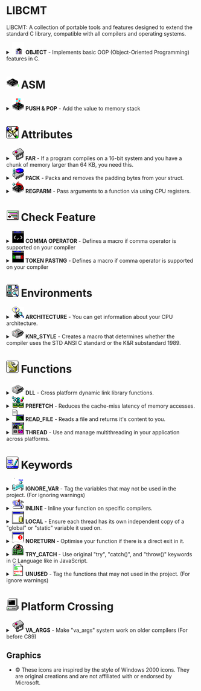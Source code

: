 # LIBCMT
LIBCMT: A collection of portable tools and features designed to extend the standard C library, compatible with all compilers and operating systems.

<details>

<summary>
	<img src="https://raw.githubusercontent.com/TeomanDeniz/TeomanDeniz/main/images/repo_projects/libcmt/OBJECT.gif">
	<b>OBJECT</b> - Implements basic OOP (Object-Oriented Programming) features in C.
</summary>

**[OBJECT.h](https://github.com/TeomanDeniz/LIBCMT/blob/main/OBJECT.h)**

| **NAME**                                 | **TYPE**    | **DESCRIPTION**                                     |
| ---------------------------------------- | ----------- | --------------------------------------------------- |
| `OBJECT__FUNCTIONS`, `object__functions` | `#define()` | Connect all of the functions into your structure    |
| `OBJECT__FUNCTION`, `object__function`   | `#define()` | Create function pointer inside your structure       |
| `OBJECT__CONNECT`, `object__connect`     | `#define()` | Connect a structure into a function (`object_from`) |
| `OBJECT`, `object`                       | `#define()` | Create an object                                    |
| `USE`, `use`                             | `#define()` | Use a function inside an object (`use`)             |

## Setup

**Note:** Setup is optional if you're redefining `main` manually via `#define main ...`. Otherwise, skip this section and go directly to usage examples below.

Before using this library, you **must define** the macro `SETUP_OBJECT` **once**, typically in your `main.c` or entry point file.

This ensures internal global variables are defined properly.

Other files should **not** define it again - they'll only see `extern` declarations.

**Example**:
```c
#define SETUP_OBJECT
#include "LIBCMT/OBJECT.h"

int main()
{
	// ...
}
```

## How to Use

This library provides an OOP-like system for C, featuring:
* Implicit `this` pointer
* Constructor support
* Function pointer binding **by index**

To use:
* Define your struct with `object__function(...)` at the top.
* Connect your function list using `object__functions(...) { ... }`
* The first entry (`index 0`) is always treated as the constructor.

## Function Connection
```c
struct test_object_type
{
	void object__function(worked);
	int value;
};

static void CONSTRUCTOR(void) // It doesn't have to be "static"
{ object__connect(test_object_type);
	this->value = 0;
}

static void worked(int n)
{ object__connect (test_object_type);
	this->value += n;
}

object__functions(test_object_type)
{
	CONSTRUCTOR,
	worked,
	0
};
```

## Usage
```c
{
	object (test_object_type, obj) (); // Constructor called
	obj.worked(42); // Uses implicit "this"
}
```

## Multiple Objects Example
```c
{
	object(test_object_type, test1)();
	object(test_object_type, test2)();

	use(test1).worked(42);
	test1.worked(42);
	test1.worked(42);
	use(test2).worked(42);
	use(test1).worked(42);
	use(test2).worked(42);
}
```

Using `use(obj)` before a call avoids a full context switch. This is optional, but improves performance when switching between objects.

# Full Example:

`test_object.c`:
```c
struct test_object_type
{
	int  object__function(FUNC1);
	void object__function(FUNC2);
	void object__function(FUNC3);
	int a;
};

static void CONSTRUCTOR()
{
	object_from(test_object_type);
	printf("0\n");
}

static int FUNC1()
{
	object_from(test_object_type);
	printf("1\n");
	return (42);
}

static void FUNC2()
{
	object_from(test_object_type);
	printf("2\n");
}

static void FUNC3() {
	object_from(test_object_type);
	printf("3\n");
}

object_functions(test_object_type)
{
	CONSTRUCTOR, // Index 0 is always the constructor
	FUNC1,
	FUNC2,
	FUNC3,
	0
};
```

`main.c`:
```c
int main(void)
{
	{
		object(test_object_type, TEST)();
		TEST.FUNC1();
		TEST.FUNC2();
		TEST.FUNC3();
	}

	{
		object (test_object_type, TEST1) ();
		object (test_object_type, TEST2) ();

		use(TEST1).FUNC1();
		TEST1.FUNC2();

		use(TEST2).FUNC1();
		TEST2.FUNC2();

		use(TEST1).FUNC1();
		use(TEST2).FUNC1();

		// If comma operator supported
		printf("%d\n", use(TEST1).FUNC1());

		// If not supported
		use(TEST1);
		printf("%d\n", TEST1.FUNC1());
	}

	return (0);
}

```

----
</details>

# ![](https://raw.githubusercontent.com/TeomanDeniz/TeomanDeniz/main/images/repo_projects/libcmt/asm2.gif) ASM

<details>

<summary>
	<img src="https://raw.githubusercontent.com/TeomanDeniz/TeomanDeniz/main/images/repo_projects/libcmt/push_pop.gif">
	<b>PUSH & POP</b> - Add the value to memory stack
</summary>

**[ASM/PUSH_POP.h](https://github.com/TeomanDeniz/LIBCMT/blob/main/ASM/PUSH_POP.h)**

| ⚠️ **WARNING**                                                                                                                                                                   |
|:---------------------------------------------------------------------------------------------------------------------------------------------------------------------------------:|
| **THIS IS A WIP CONTENT!!!** THIS EXTENSION MIGHT NOT WORK ON ALL COMPILERS, OPERATING SYSTEMS, OR ARCHITECTURES!!!<br/>MAJOR MAINTENANCE IS PLANNED! USE IT AT YOUR OWN **RISK** |

| **NAME**       | **TYPE**      | **DESCRIPTION**                 |
|----------------|---------------|---------------------------------|
| `PUSH`, `push` | `#define ()`  | Moves a value to stack memory.  |
| `POP`, `pop`   | `#define ()`  | Gets a value from stack memory. |

## What Does It Do

With these functions, you're able to move and retrieve values from the memory stack.

## How To Use

Let's write a simple and probably the world's fastest swap example:

```c
register int	a = 42;
register int	b = 11;

PUSH(a); // > Added 42 to CPU stack
a = b;   // |
POP(b);  // < Removed 42 from CPU stack

// b is now 42
// a is now 11
```

----
</details>

# ![](https://raw.githubusercontent.com/TeomanDeniz/TeomanDeniz/main/images/repo_projects/libcmt/Attributes.png) Attributes

<details>

<summary>
	<img src="https://raw.githubusercontent.com/TeomanDeniz/TeomanDeniz/main/images/repo_projects/libcmt/far.gif">
	<b>FAR</b> - If a program compiles on a 16-bit system and you have a chunk of memory larger than 64 KB, you need this.
</summary>

**[ATTRIBUTES/FAR.h](https://github.com/TeomanDeniz/LIBCMT/blob/main/ATTRIBUTES/FAR.h)**

| **NAME**              | **TYPE**   | **DESCRIPTION**                                                               |
|-----------------------|------------|-------------------------------------------------------------------------------|
| `REGPARM`, `regparm`  | `#define`  | Marks a memory segment or pointer as far, allowing access beyond 64KB limits. |

## How to Use

`FAR` defines the memory access type depending on the compiler and platform.

* On **16-bit systems**, it expands to a far pointer keyword (e.g., `far`, `_far`).
* On **modern systems**, it's often empty or unused.

## Examples

**Example - Variables**: Creates an integer variable that uses a far memory pointer.
```c
FAR int far_var;
far_var = 42;
```

**Example - Pointers**: A string pointer stored in far memory space.
```c
FAR char *far_ptr;
far_ptr = "Hello, world!";
```

**Example - Structs**: A struct stored in far memory.
```c
struct FAR far_struct
{
	int id;
	char name[20];
};
```

**Example - Function Pointers**: A function pointer in far memory.
```c
FAR void (*far_function)(void);
```

**Pro-Tip**:
* Check your compiler documentation for memory models and pointer types.
* To support very old compilers, this file avoids using `#if`.
* On **modern systems** (32/64-bit), far pointers are obsolete and mostly ignored.
* Far pointers are slower (due to segment switching).
* Use `FAR` only if you're planning to compile your code on 16-bit real mode environments.

## What It Does

`FAR` is a **memory qualifier** used to access memory locations beyond the current segment in **16-bit architectures**.

In 16-bit compilers (MS-DOS, Turbo C, Watcom, etc.), pointers are:
* **Near**: within a single segment
* **Far**: across segments

**How?** Memory segmentation in 16-bit systems uses 64KB segments:
* **Near pointer** -> 16-bit offset
* **Far pointer** -> 32-bit (segment:offset)

**Example**:
```c
int near_ptr_var; // accesses memory in the current segment.
int FAR far_ptr_var; // accesses memory across segments (full 1MB space).
```

**Function Pointers**:
```c
void (*near_func)(void); // can call functions within the same segment.
FAR void (*far_func)(void); // can call functions in different segments.
```

----
</details>

<details>

<summary>
	<img src="https://raw.githubusercontent.com/TeomanDeniz/TeomanDeniz/main/images/repo_projects/libcmt/pack.png">
	<b>PACK</b> - Packs and removes the padding bytes from your struct.
</summary>

**[ATTRIBUTES/PACK.h](https://github.com/TeomanDeniz/LIBCMT/blob/main/ATTRIBUTES/PACK.h)**

| **NAME**            | **TYPE**   | **DESCRIPTION**                                                   |
|---------------------|------------|-------------------------------------------------------------------|
| `PRAGMA_PACK_PUSH`  | `#define`  | Begins structure packing (works like `#pragma pack(push)`)        |
| `PRAGMA_PACK_POP`   | `#define`  | Ends structure packing (works like `#pragma pack(pop)`)           |
| `PACK`              | `#define`  | Applies packing to a specific struct                              |

> **Note:** To fully use this feature, you must apply both `PACK` and `PRAGMA_PACK_*` macros around the struct.

---

## Example

```c
PRAGMA_PACK_PUSH
struct test
{
	. . .
} PACK;
PRAGMA_PACK_POP

```
or
```c
PRAGMA_PACK_PUSH
typedef struct test
{
	. . .
} PACK t_test;
PRAGMA_PACK_POP
```

## What It Does

`PACK` removes padding bytes from your struct, reducing its size in memory.

However, **avoid using this unless necessary** (e.g., binary layouts, network packets), as removing padding may cause **performance issues**.

**Why?**

When the CPU reads a struct, it aligns memory access for performance. Typical alignments follow 1, 2, 4, 8, 16, etc. To match these, the compiler inserts padding bytes.

**Example**:
```c
struct test
{
	int a;
}; // sizeof = 4 bytes
```

```c
struct test
{
	int a;
	char b;
}; // sizeof = 8 bytes (includes 3 bytes padding)
```
Where did the 3 bytes go? -> Padding. Padding is added so the CPU can read memory efficiently.

**Now packed**:
```c
PRAGMA_PACK_PUSH
struct test
{
	int a;
	char b;
} PACK;
PRAGMA_PACK_POP
```
Now `sizeof` is **5 bytes**, but access may be slower or unaligned on some systems. Sharing packed structs between functions or modules might lead to performance loss due to unaligned memory access.

----
</details>

<details>

<summary>
	<img src="https://raw.githubusercontent.com/TeomanDeniz/TeomanDeniz/main/images/repo_projects/libcmt/regparm.png">
	<b>REGPARM</b> - Pass arguments to a function via using CPU registers.
</summary>

**[ATTRIBUTES/REGPARM.h](https://github.com/TeomanDeniz/LIBCMT/blob/main/ATTRIBUTES/REGPARM.h)**

| **NAME**              | **TYPE**      | **DESCRIPTION**                                                                                              |
|-----------------------|---------------|--------------------------------------------------------------------------------------------------------------|
| `REGPARM`, `regparm`  | `#define ()`  | With this feature, you are able to send variables to functions using pure registers instead of using memory. |

## How to Use

**Important** - For more effective optimisation, use the `register` keyword on your arguments.

You must enter the number of variables passed to the function via registers in the argument: `REGPARM(<number_of_registers>)`

## Examples

```c
void REGPARM(1) function(int b)
{
    . . .
}

void REGPARM(2) function(int a, int b)
{
    . . .
}

void regparm(4) function(int a, float b, long c, char *d)
{
    . . .
}
```

For the most effective usage:

```c
void regparm(2) function(
    register int a,
    register float b,
    register char *c
)
{
    . . .
}
```

## What It Does

Using this keyword in your function lets you hold a value directly in a CPU register, allowing direct access-similar to C++ references but without using pointers.

When the program reaches this function, the CPU will use the existing value in a register instead of fetching it from memory (RAM) or pushing/popping values to/from the stack.

In other words, it avoids extra instructions during function calls to get the value.

**Note**: You **must** also use `REGPARM` in the function's prototype if one is declared:

```c
void REGPARM(2) FUNCT(int A, int B) { ... } // Function definition
extern void REGPARM(2) FUNCT(int A, int B); // Function prototype
```

----
</details>

# ![](https://raw.githubusercontent.com/TeomanDeniz/TeomanDeniz/main/images/repo_projects/libcmt/CHECK_FEATURE.gif) Check Feature

<details>

<summary>
	<img src="https://raw.githubusercontent.com/TeomanDeniz/TeomanDeniz/main/images/repo_projects/libcmt/COMMA_OPERATOR.gif">
	<b>COMMA OPERATOR</b> - Defines a macro if comma operator is supported on your compiler
</summary>

**[CHECK_FEATURE/COMMA_OPERATOR.h](https://github.com/TeomanDeniz/LIBCMT/blob/main/CHECK_FEATURE/COMMA_OPERATOR.h)**

| **Name**                        | **Type**     | **Description**                                      |
|---------------------------------|--------------|------------------------------------------------------|
| `IS__COMMA_OPERATOR__SUPPORTED` | `#define`    | Defines if comma operator supported by your compiler |

## What Does This Header Do

Defines `IS__COMMA_OPERATOR__SUPPORTED` if the compiler supports the comma operator.

## What Is The "Comma Operator"

The comma operator refers to the `(,)` operator in macros or expressions, used to evaluate multiple expressions in sequence and return the last.

**Example**:
```c
int a = (b++, funct(), c = 42, b += c, 66); // Performs all actions and returns 66
```

----
</details>

<details>

<summary>
	<img src="https://raw.githubusercontent.com/TeomanDeniz/TeomanDeniz/main/images/repo_projects/libcmt/TOKEN_PASTING.gif">
	<b>TOKEN PASTNG</b> - Defines a macro if comma operator is supported on your compiler
</summary>

**[CHECK_FEATURE/TOKEN_PASTING.h](https://github.com/TeomanDeniz/LIBCMT/blob/main/CHECK_FEATURE/TOKEN_PASTING.h)**

| **Name**                       | **Type**     | **Description**                                     |
|--------------------------------|--------------|-----------------------------------------------------|
| `IS__TOKEN_PASTING__SUPPORTED` | `#define`    | Defines if token pasting supported by your compiler |

## What Does This Header Do

Defines `IS__TOKEN_PASTING__SUPPORTED` if the compiler supports the token pasting (`##`) feature.

## What Is The "Token Pasting"

Token pasting refers to the `##` operator in macros, used to merge two tokens into one during preprocessing.

**Example**:
```c
#define AB(A, B) A##B

int AB(ma, in)(void) // Expands to: int main(void)
{
	. . .
}
```

----
</details>

# ![](https://raw.githubusercontent.com/TeomanDeniz/TeomanDeniz/main/images/repo_projects/libcmt/environments.png) Environments

<details>

<summary>
	<img src="https://raw.githubusercontent.com/TeomanDeniz/TeomanDeniz/main/images/repo_projects/libcmt/cache.gif">
	<b>ARCHITECTURE</b> - You can get information about your CPU architecture.
</summary>

**[ENVIRONMENTS/ARCHITECTURE.h](https://github.com/TeomanDeniz/LIBCMT/blob/main/ENVIRONMENTS/ARCHITECTURE.h)**

| Name                 | Type      | Description                                   |
| -------------------- | --------- | --------------------------------------------- |
| `__SYSTEM_256_BIT__` | `#define` | Defined if the system also supports 256-bit   |
| `__SYSTEM_128_BIT__` | `#define` | Defined if the system also supports 128-bit   |
| `__SYSTEM_64_BIT__`  | `#define` | Defined if the system is 64-bit               |
| `__SYSTEM_32_BIT__`  | `#define` | Defined if the system is 32-bit               |
| `__SYSTEM_31_BIT__`  | `#define` | Defined if the system also supports 31-bit    |
| `__SYSTEM_16_BIT__`  | `#define` | Defined if the system is 16-bit               |
| `__SYSTEM_8_BIT__`   | `#define` | Defined if the system is 8-bit                |
| `__SYSTEM_BIT__`     | `#define` | Macro indicating the system bit-width.        |

These defines indicate the bit-width supported or used by the system.

`__SYSTEM__BIT__` is a macro that evaluates to the number of bits of the target architecture-typically `8`, `16`, `32`, or `64`-based on the CPU or compiler settings.

----
</details>

<details>

<summary>
	<img src="https://raw.githubusercontent.com/TeomanDeniz/TeomanDeniz/main/images/repo_projects/libcmt/is_stdc.gif">
	<b>KNR_STYLE</b> - Creates a macro that determines whether the compiler uses the STD ANSI C standard or the K&R substandard 1989.
</summary>

**[ENVIRONMENTS/KNR_STYLE.h](https://github.com/TeomanDeniz/LIBCMT/blob/main/ENVIRONMENTS/KNR_STYLE.h)**

| Name        | Type      | Description                                    |
| ----------- | --------- | ---------------------------------------------- |
| `KNR_STYLE` | `#define` | Defined if compiler is using K&R style syntax. |

Defines a macro if your compiler is using K&R style syntax or not.

----
</details>

# ![](https://raw.githubusercontent.com/TeomanDeniz/TeomanDeniz/main/images/repo_projects/libcmt/functions.png) Functions

<details>

<summary>
	<img src="https://raw.githubusercontent.com/TeomanDeniz/TeomanDeniz/main/images/repo_projects/libcmt/is_stdc.gif">
	<b>DLL</b> - Cross platform dynamic link library functions.
</summary>

**[FUNCTIONS/DLL.h](https://github.com/TeomanDeniz/LIBCMT/blob/main/FUNCTIONS/DLL.h)**

| NAME                     | TYPE         | DESCRIPTION                                       |
|--------------------------|--------------|---------------------------------------------------|
| `DLL`, `dll`             | `typedef`    | A variable type for handling the opened DLL       |
| `OPEN_DLL`, `open_dll`   | `#define()`  | Open a DLL file                                   |
| `READ_DLL`, `read_dll`   | `#define()`  | Call a function pointer from the DLL file         |
| `CLOSE_DLL`, `close_dll` | `#define()`  | Close DLL file                                    |
| `DYNAMIC`, `dynamic`     | `#define`    | Set function/variable as dynamically linkable     |

## How To Use

### Creating a DLL File

To create dynamic link libraries, first compile your `.c` file with the `-c` flag (to produce object file), then link it with `-shared`:

**Example**:

**`my_dll.c`**
```c
#include <stdio.h>

void dynamic my_write(void)
{
	printf("TEST\n");
}
```

**Compile with:**
```sh
gcc -c my_dll.c -o my_sll.o
gcc -shared my_sll.o -o my_dll.dll
```

Congrats! You now created a dynamic link library!

### Connect To DLL File

**Example**:
```c
{
	dll	dll_file;

	dll_file = open_dll("my_dll.dll");

	if (!dll_file) // DLL file couldn't open or not a DLL
	    exit(1);

	void (*my_write)(); // Function pointer
	my_write = (void (*)()) read_dll(dll_file, "my_write");

	if (!my_write) // Function doesn't exist in DLL
	    exit(1);

	my_write();
	close_dll(dll_file);

	// DO NOT close the DLL before using a function from it!
	// It will cause a segmentation error!
}
```

## What Does That Do

Dynamic Link Libraries are separate files from executables that need functions/variables from them.

You can get a function pointer from a DLL file and use it directly.

But this library just handles cross-platform keywords for that.

Why compile the whole `printf` unction into every `.exe` file? Just strue `printf` in a DLL file and connect all EXEs to it.

Your ~40KB `.exe` files will become ~100 bytes. Crazy, right?

## Side Notes
* For OS/2 16-BIT, use your function's ordinal number to retrieve the function pointer from the dll.
* Refer to your compiler's documentation for details on compiling dlls.

----
</details>

<details>

<summary>
	<img src="https://raw.githubusercontent.com/TeomanDeniz/TeomanDeniz/main/images/repo_projects/libcmt/prefetch.png">
	<b>PREFETCH</b> - Reduces the cache-miss latency of memory accesses.
</summary>

**[FUNCTIONS/PREFETCH.h](https://github.com/TeomanDeniz/LIBCMT/blob/main/FUNCTIONS/PREFETCH.h)**

| Name                                       | Type         | Description                                                  |
| ------------------------------------------ | ------------ | ------------------------------------------------------------ |
| `PREFETCH`, `prefetch`                     | `#define ()` | Make a value from memory preloaded into CPU cache before use |
| `PREFETCHW`, `prefetchw`                   | `#define ()` | Same as `PREFETCH`, but tells CPU the data may be modified   |
| `SPIN_LOCK_PREFETCH`, `spin_lock_prefetch` | `#define ()` | Prefetch spin locks (only on UNIX)                           |
| `PREFETCH_RANGE`, `prefetch_range`         | `(*f)()`     | Prefetch the whole memory block                              |

## How To Use

### `PREFETCH`

**Example**:
```c
int variable[9471];
int number = 42;

PREFETCH(variable[0]);
// OR
prefetch(number);
```

### `PREFETCH_RANGE`

**Example**:
```c
int variable[9471];

PREFETCH_RANGE(variable, sizeof(variable));
// OR
prefetch_range(variable, 100);
```

## What is That Do

### `PREFETCH`

You're telling the CPU to load a specific memory location into its cache **before** it's actually needed.

**Simply put**: it hints the CPU to fetch the value into cache early, reducing memory access latency when that value is used shortly after.

Note: This does not move data to the stack - it moves it into cache lines. It's a performance hint, not a guaranteed action.

### `PREFETCH_RANGE`

The `PREFETCH` function only works for a single variable.

`PREFETCH_RANGE` allows you to prefetch multiple variables or a whole array by prefetching a block of memory in a loop or range.

Use this when working with large buffers or arrays to minimize cache misses before heavy processing.

----
</details>

<details>

<summary>
	<img src="https://raw.githubusercontent.com/TeomanDeniz/TeomanDeniz/main/images/repo_projects/libcmt/READ_FILE.gif">
	<b>READ_FILE</b> - Reads a file and returns it's content to you.
</summary>

**[FUNCTIONS/READ_FILE.h](https://github.com/TeomanDeniz/LIBCMT/blob/main/FUNCTIONS/READ_FILE.h)**

| NAME                     | TYPE      | DESCRIPTION                              |
| ------------------------ | --------- | ---------------------------------------- |
| `READ_FILE`, `read_file` | `(*f)()`  | Reads a file and returns its content     |
| `S_FILE`, `s_file`       | `struct`  | Struct type returned by `READ_FILE`      |
| `T_FILE`, `t_file`       | `typedef` | `typedef struct s_file`, `struct s_file` |

## Error Levels

| Code | Description                                                      |
| ---- | ---------------------------------------------------------------- |
| 0    | File opened and read successfully                                |
| 1    | File does not exist                                              |
| 2    | Failed to allocate necessary memory from RAM for struct's `data` |
| 3    | Permission denied while trying to read the file                  |

## Structure Info

```c
struct s_file
{
	size_t size;  // Size of the file (bytes)
	char   *data; // Every byte of the file
};
```

## What Does that Do

Reads the entire contents of a file specified by `file_path` into memory and stores it in the provided `s_file` structure.

## Side Notes

Yes, you **must** free the `"data"` field of the structure when you're done.

----
</details>

<details>

<summary>
	<img src="https://raw.githubusercontent.com/TeomanDeniz/TeomanDeniz/main/images/repo_projects/libcmt/THREAD.gif">
	<b>THREAD</b> - Use and manage multithreading in your application across platforms.
</summary>

**[FUNCTIONS/THREAD.h](https://github.com/TeomanDeniz/LIBCMT/blob/main/FUNCTIONS/THREAD.h)**

| `THREAD_CREATE`, `thread_create` | (\*F)()   | Create a thread by providing a function                  |
|----------------------------------|-----------|----------------------------------------------------------|
| `THREAD_JOIN`, `thread_join`     | (\*F)()   | Wait for a thread to finish executing                    |
| `MUTEX_CREATE`, `mutex_create`   | (\*F)()   | Create a mutex                                           |
| `MUTEX_DESTROY`, `mutex_destroy` | (\*F)()   | Destroy a mutex                                          |
| `MUTEX_LOCK`, `mutex_lock`       | #define() | Lock a mutex                                             |
| `MUTEX_UNLOCK`, `mutex_unlock`   | #define() | Unlock a mutex                                           |
| `T_THREAD`, `t_thread`           | typedef   | Thread ID type                                           |
| `T_MUTEX`, `t_mutex`             | typedef   | Mutex ID type                                            |

## How To Use

### `THREAD_CREATE`

Creates a new thread. Takes a function pointer and an argument for that function. Returns a thread handle (`t_thread`), or `NULL` on failure.

**Example**:
```c
void	*my_thread(void *arg)
{
	// ...
	return 0;
}

{
	t_thread thread = thread_create(my_thread, NULL);

	if (!thread)
	{
		// handle error
	}
}
```

### `THREAD_JOIN`

Waits for a thread to finish and frees its handle. Takes the thread handle and a `void**` for the return value (can be `NULL`). Returns `0` on success.

**Example**:
```c
void *ret;
thread_join(thread, &ret);
```

### `MUTEX_CREATE`

Allocates and initializes a mutex. Returns a mutex handle (`t_mutex`). Returns `NULL` on failure.

**Example**:
```c
t_mutex mutex = mutex_create();

if (!mutex)
{
	// handle error
}
```

### `MUTEX_CREATE`

Allocates and initializes a mutex. Returns a mutex handle (`t_mutex`). Returns `NULL` on failure.

**Example**:
```c
t_mutex mutex = mutex_create();

if (!mutex)
{
	// handle error
}
```

### `MUTEX_DESTROY`

Destroys and frees a mutex created with `mutex_create`. Returns `0` on success.

**Example**:
```c
mutex_destroy(mutex);
```

### `MUTEX_LOCK`

Locks a mutex.

**Example**:
```c
mutex_lock(mutex);
```

### `MUTEX_UNLOCK`

Unlocks a mutex.

**Example**:
```c
mutex_unlock(mutex);
```

For detailed information and examples, please refer to the POSIX Threads (pthreads) documentation.

## Side Notes

* Always join threads you create to avoid resource leaks.
* Always destroy mutexes after use.
* All wrappers return `NULL` or `1` on failure, not `-1`.
* Handles (`t_thread`, `t_mutex`) are pointers and must not be copied.

## Platform-specific macros

* For POSIX versions earlier than 1003.1c, define `__TRY__LINUX_THREADS` to enable these functions.
* For Plan9 OS, define `__TRY__PLAN9`.
* For FreeRTOS, define `__TRY__FREE_RTOS`.
* For Zephyr OS, define `__TRY__ZEPHYR`.
* For TI-RTOS, define `__TRY__TIRTOS`.
* See the supported platforms table below for details.

## Supported Platforms

| PLATFORM       | NOTES                                                      |
| -------------- | ---------------------------------------------------------- |
| UNIX           | POSIX -1003.1C (<=1995): Also known as LinuxThreads<br/>- Robust or recursive mutexes not fully reliable<br/>- Signals + threads are buggy<br/>- TLS and priority inheritance unreliable<br/>- Avoid using threads inside `fork()`<br/>POSIX +1003.1C (>1995): All functions fully supported      |
| WINDOWS/WINAPI | All functions fully supported                              |
| OS/2 - 32-bit  | All functions fully supported                              |
| OS/2 - 16-bit  | - `THREAD_CREATE`: Cannot send argument to thread function<br/>- `THREAD_JOIN`: Not supported, always returns -1          |
| HAIKU          | All functions fully supported                              |
| PLAN9          | All functions fully supported                              |
| FREERTOS       | `THREAD_JOIN` not supported, always returns -1             |
| ZEPHYR         | `THREAD_JOIN` cannot get return value of thread function   |
| VXWORKS        | `THREAD_JOIN` not supported, always returns -1             |
| TI-RTOS        | `THREAD_JOIN` not supported, always returns -1             |

If your OS is not listed, these features may not be supported on your device, OS, or compiler.

----
</details>

# ![](https://raw.githubusercontent.com/TeomanDeniz/TeomanDeniz/main/images/repo_projects/libcmt/keywords.png) Keywords

<details>

<summary>
	<img src="https://raw.githubusercontent.com/TeomanDeniz/TeomanDeniz/main/images/repo_projects/libcmt/ignore.gif">
	<b>IGNORE_VAR</b> - Tag the variables that may not be used in the project. (For ignoring warnings)
</summary>

**[KEYWORDS/IGNORE_VAR.h](https://github.com/TeomanDeniz/LIBCMT/blob/main/KEYWORDS/IGNORE_VAR.h)**

| **Name**                    | **Type**   | **Description**                                    |
|-----------------------------|------------|----------------------------------------------------|
| `IGNORE_VAR`, `ignore_var`  | `#define`  | Tells the compiler the variable may not be used    |

# How To Use

## IGNORE

To use, simply add the tag in front of the variable.

### Examples

```c
IGNORE_VAR void *test;

ignore_var int i;
```

```c
int main(int argc, char **argv)
{
    ignore_var argc;

    ...
}
```

## What Does It Do

This keyword tells the compiler that the variable may not be used in the program.

If unused, the compiler ignores this variable and continues compiling the program without generating any warnings.

----
</details>

<details>

<summary>
	<img src="https://raw.githubusercontent.com/TeomanDeniz/TeomanDeniz/main/images/repo_projects/libcmt/inline.png">
	<b>INLINE</b> - Inline your function on specific compilers.
</summary>

**[KEYWORDS/INLINE.h](https://github.com/TeomanDeniz/LIBCMT/blob/main/KEYWORDS/INLINE.h)**

| **Name** | **Type**  | **Description**                                       |
| -------- | --------- | ----------------------------------------------------- |
| `INLINE` | `#define` | The function is now inlined, similar to a `#include`. |

## How to Use

Just put this tag at the beginning of the function.

**Example**:
```c
INLINE void function(void)
{
	. . .
}
```

## **How Not to Use It**

1. **Avoid using `static inline` if possible.**

Using `static` with `INLINE` cancels the effect or limits visibility.

If the function is only called once or twice, it might not get inlined.

If unused, it may still take up a symbol. Not worth the risk.

**Bad Example**:
```c
// This will make your function just a static:
static INLINE int test(void)
{
	return (15 + 42);
}
```

2. **Don't use `goto`**

Technically allowed, but may break optimisation badly.

**Bad Example**:
```c
// This is wrong... This feels so wrong:
INLINE int test(void)
{
	LAYER:
	. . .
	goto LAYER;
}
```

3. **No `static` variables inside inline functions**

**Bad Example**:
```c
// what da dog doing?
INLINE void test(void)
{
	static int	dog;
	. . .
}
```

4. **No recursion**

Inline functions can't call themselves.

**Bad Example**:
```c
// You can't call something that doesn't exist in the binary.
INLINE void inline_test(int a)
{
	inline_test(a + 1);
	. . .
}
```

5. **No `va_list`, `va_arg`, or `...`**

**Bad Example**:
```c
// No, don't! PLEASE! I BEG YOU!!!
INLINE void inline_test(int a, ...)
{
	va_list list;
	. . .
}
```

## What Does It Do?

It replaces the call to the inline function with its actual code at the call site.

**Example**:
```c
// Inline function:
INLINE int test(void)
{
	return (15 + 42);
}

// Used in main:
int main(void)
{
	printf("%d", test());
	return (0);
}

// Becomes this during compilation:
int main(void)
{
	printf("%d", (15 + 42));
	return (0);
}
```

This was just an example. You’re free to write whatever you want inside the function - **but be aware of what not to do** by reading the "How Not to Use It" section above.

## Side Notes
* `[[clang::always_inline]]` doesn't work reliably in Clang. Believe me.
* Use this keyword with your `static` functions and those defined in header files.
* You don't need to map inline functions with MVS linker pragmas (like `#pragma map`) when targeting z/OS systems.
* Inline functions don’t generate external symbols unless inlining fails.

----
</details>

<details>

<summary>
	<img src="https://raw.githubusercontent.com/TeomanDeniz/TeomanDeniz/main/images/repo_projects/libcmt/LOCAL.gif">
	<b>LOCAL</b> - Ensure each thread has its own independent copy of a "global" or "static" variable it used on.
</summary>

**[KEYWORDS/LOCAL.h](https://github.com/TeomanDeniz/LIBCMT/blob/main/KEYWORDS/LOCAL.h)**

| **NAME**         | **TYPE**   | **DESCRIPTION**                                     |
|------------------|------------|-----------------------------------------------------|
| `LOCAL`, `local` | `#define`  | Make a variable thread-local (separate per thread). |

## How To Use

**For Global Variables**:
```c
local int g_variable = 0;
```

**For Static Variables**:
```c
void test(void)
{
	static local int	variable = 0;
}
```

## What Does It Do

This keyword must only be used with **global** or `static` variables when needed.

It marks the variable as **thread-local**, meaning **each thread gets its own separate instance** of that variable.

This ensures the variable is **not shared between threads**, preventing race conditions or unintended data sharing.

## Side Notes

Yes, you must use the `local` keyword in the **prototypes of global variables** too.

```c
extern local int g_variable;
//     ^^^^^
```

Add that if you're trying to access your global variable using the `extern` keyword.

----
</details>

<details>

<summary>
	<img src="https://raw.githubusercontent.com/TeomanDeniz/TeomanDeniz/main/images/repo_projects/libcmt/no_return.png">
	<b>NORETURN</b> - Optimise your function if there is a direct exit in it.
</summary>

**[KEYWORDS/NORETURN.h](https://github.com/TeomanDeniz/LIBCMT/blob/main/KEYWORDS/NORETURN.h)**

| **Name**                | **Type**   | **Description**                                                |
|-------------------------|------------|----------------------------------------------------------------|
| `NORETURN`, `noreturn`  | `#define`  | Tells the compiler that the program will end in this function. |

## How To Use

Just put this tag at the beginning of the function.

**Example**:
```c
NORETURN void function(void)
{
	. . .

	if (...) 
		exit(0);

	. . .
}

noreturn void function(void)
{
	. . .

	if (...) 
		exit(0);

	. . .
}
```

## What Does It Do

Warns the compiler that the function may terminate the program without returning to `main()`.

The only way to do that is by using the `exit()` function.

This is used for optimisation purposes.

----
</details>

<details>

<summary>
	<img src="https://raw.githubusercontent.com/TeomanDeniz/TeomanDeniz/main/images/repo_projects/libcmt/try_catch.gif">
	<b>TRY_CATCH</b> - Use original "try", "catch()", and "throw()" keywords in C Language like in JavaScript.
</summary>

**[KEYWORDS/TRY_CATCH.h](https://github.com/TeomanDeniz/LIBCMT/blob/main/KEYWORDS/TRY_CATCH.h)**

| Name             | Type        | Description                                         |
| ---------------- | ----------- | --------------------------------------------------- |
| `TRY`, `try`     | `#define`   | Begins a block that may throw an error              |
| `CATCH`, `catch` | `#define()` | Catches thrown errors from the `try` block          |
| `THROW`, `throw` | `#define()` | Immediately jumps to `catch` with a specified error |

## How To Use

* **`try`** - Wraps a block of code that may call `throw(...)` within it.

* **`catch`** - Placed right after try. Captures the error code passed from `throw(...)`.

* **`throw`** - Throws an error code and jumps to the nearest `catch()` block.

### Setup

**Note**: Setup is optional if you're handling the main function yourself using:
```c
#define main ...
// or
#define main(...) ...
```

Otherwise, just ignore Setup section and go to **Examples** area at the bottom.

Before using this library, define the macro `SETUP_TRY_CATCH` **once** in one `.c` file (typically your `main.c` or entry point). This ensures global variables used internally are properly defined.

You can then include this header anywhere else without redefining the macro. All other files will only see `extern` declarations.

```c
#define SETUP_TRY_CATCH
#include "LIBCMT/KEYWORDS/TRY_CATCH.h"

int main()
{
	. . .
}
```

## **Examples**

**Basic Try/Catch**:
```cpp
try
{
	if (1)
		throw (99);
}
catch (int err)
{
	printf("ERROR: %d\n", err);
}
```

### TCC (Tiny C Compiler) Compatibility

Compilers like TCC do not allow variable declarations inside control clauses (e.g. `for (int a;...)`).

So, declare `int err;` outside the `catch()` scope:
```cpp
{
	int	err;

	try
	{
		if (1)
			throw (99);
	}
	catch (err)
	{
		printf("ERROR: %d\n", err);
	}
}
```

### Try/Catch Inside a Called Function
```cpp
#include <stdio.h>
#include "LIBCMT/KEYWORDS/TRY_CATCH.h"

void test(void)
{
	throw (42);
}

int main(void)
{
	try
	{
		test();
	}
	catch (int err)
	{
		printf("ERROR: %d\n", err);
	}

	return (0);
}
```

### Nested Try/Catch
```cpp
{
	try
	{
		try {
			throw (42);
		}
		catch (int error) {
			printf("err_1: %d\n", error);
			throw (32);
		}
	}
	catch (int error)
	{
		printf("err_2: %d\n", error);
	}
}
```

## What Does This Do

This custom error handling system uses `setjmp` and `longjmp` to mimic a basic form of exception handling in C.

* `try` sets a jump point for where the program should return if an error occurs.
* `throw(err)` stores the error value and jumps back to that point.
* `catch(variable)` allows you to access the thrown error code.

## Notes
* Only supports `throw()` and `catch()` with `int` type.
* If compiled with a C++ compiler, the library will not define the `try`, `catch`, and `throw` macros but defines `TRY`, `CATCH`, and `THROW` anyway.
* Avoid using this system on constrained devices like 8051, PIC, MSP430, etc. It may quickly bloat memory. **Use it only on devices with more than 4KB of RAM**.
* Do **not** exit from `try` using `return` or `goto`, this may cause segmentation faults or unexpected results.
Instead, use:
```cpp
throw (0); // to completely exit the try block
```

----
</details>

<details>

<summary>
	<img src="https://raw.githubusercontent.com/TeomanDeniz/TeomanDeniz/main/images/repo_projects/libcmt/unused.gif">
	<b>UNUSED</b> - Tag the functions that may not used in the project. (For ignore warnings)
</summary>

**[KEYWORDS/UNUSED.h](https://github.com/TeomanDeniz/LIBCMT/blob/main/KEYWORDS/UNUSED.h)**

| **NAME**           | **TYPE**     | **DESCRIPTION**                                      |
|--------------------|--------------|------------------------------------------------------|
| `UNUSED`, `unused` | `#define`    | Tells the compiler that the function may not be used |

## How To Use

Just put this tag at the beginning of the function.

**Example**:
```c
UNUSED void function(void)
{
	. . .
}

unused void function(void)
{
	. . .
}
```

## What Does That Do

This keyword tells the compiler that the function may not be used in the program.

If unused, the compiler ignores this function and continues compiling the program without giving any warnings.

----
</details>

# ![](https://raw.githubusercontent.com/TeomanDeniz/TeomanDeniz/main/images/repo_projects/libcmt/plaltform_corssing.gif) Platform Crossing

<details>

<summary>
	<img src="https://raw.githubusercontent.com/TeomanDeniz/TeomanDeniz/main/images/repo_projects/libcmt/far.gif">
	<b>VA_ARGS</b> - Make "va_args" system work on older compilers (For before C89)
</summary>

**[PLATFORM_CROSSING/VA_ARGS.h](https://github.com/TeomanDeniz/LIBCMT/blob/main/PLATFORM_CROSSING/VA_ARGS.h)**

| Name                   | Type        | Description                                            |
| ---------------------- | ----------- | ------------------------------------------------------ |
| `va_list`, `VA_LIST`   | `typedef`   | A type for creating your argument list                 |
| `va_add`, `VA_ADD`     | `#define()` | Add a variable to your `va_list` in your function      |
| `va_arg`, `VA_ARG`     | `#define()` | Get a variable from your `va_list` in your function    |
| `va_copy`, `VA_COPY`   | `#define()` | Copy your `va_list` address                            |
| `va_push`, `VA_PUSH`   | `#define`   | Open the argument list to send arguments               |
| `va_pop`, `VA_POP`     | `#define`   | Close the argument list after sending arguments        |
| `va_start`, `VA_START` | `#define()` | Get the address pointer of your argument list          |
| `va_args`, `VA_ARGS`   | `#define`   | Tell the compiler the function accepts varargs (`...`) |
| `va_end`, `VA_END`     | `#define()` | End a `va_list` pointer                                |

## Setup

If you're handling the `main` function yourself via `#define main ...`, setup is optional.

Before using this library, define the macro `SETUP_VA_ARGS` once in a single `.c` file (e.g., `main.c` or your entry point):

```c
// main.c
#define SETUP_VA_ARGS
#include "LIBCMT/PLATFORM_CROSSING/VA_ARGS.h"

int main(void)
{
	. . .
}
```

In all other files:

```c
// static_link.c
#include "LIBCMT/PLATFORM_CROSSING/VA_ARGS.h" // DO NOT define SETUP_VA_ARGS here
```

## How To Use

```c
void test(int, va_args); // Prototype

int main(void)
{
	test(42,
		va_push
			va_add(double, 42.0)
			va_add(char *, "Hello world")
			va_add(int, 0X44800000) // Float: 1024.0
		va_pop
	);
	return 0;
}

extern int	printf(const char *, ...); // Prototype

void test(int start, va_args)
{
	va_list x;
	va_list y;

	va_start(x, start);
	va_copy(y, x);

	printf("%d\nx:%f\n", start, va_arg(x, double));
	va_end(x);

	printf("y:%f\n", va_arg(y, double));
	printf("y:%s\n", va_arg(y, char *));
	printf("y:%f\n", va_arg(y, float)); // Yes, this works

	va_end(y);
}
```

## What Does This Do?

This library allows use of `va_args`-style variable argument functions on **pre-C89** compilers.

It mimics `<stdarg.h>` but requires a little extra setup.

**Required Macros:**
+ Use `VA_PUSH` and `VA_POP` to wrap arguments.
+ Use `va_add(type, value)` to add arguments.
+ Replace `...` with `va_args` in function signatures.

**Examples**:

Using the function:
```c
printf("%d %d", va_push va_add(int, 42) va_add(char, 'a') va_pop);
```

Creating the function:
```c
void printf(const char *, va_args);
```

**Side Note:** On **64-bit architectures**, retrieving 32-, 16-, or 8-bit values using this mechanism may result in an **"Illegal instruction"** error, depending on how the architecture and calling convention handle type promotion and memory. This behavior is __not a flaw__ in this implementation, but a known limitation that's intentionally left unsupported to maintain consistency and stability.

----
</details>

## Graphics

* © These icons are inspired by the style of Windows 2000 icons. They are original creations and are not affiliated with or endorsed by Microsoft.

